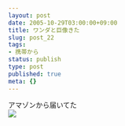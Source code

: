 ```yaml
---
layout: post
date: 2005-10-29T03:00:00+09:00
title: ワンダと巨像きた
slug: post_22
tags:
- 携帯から
status: publish
type: post
published: true
meta: {}
---
```

<div class="caption">アマゾンから届いてた
</div>
<div class="photo"><img src="http://wo.skr.jp/images/uploads/blog-photo-1130512750.48-0.jpg" /></div>
